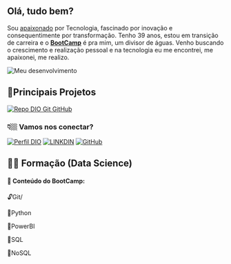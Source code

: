 
          
## **Olá, tudo bem?**                    

Sou [apaixonado](https://www.linkedin.com/in/devfabianomoraes)
 por Tecnologia, fascinado por inovação e consequentimente por transformação. Tenho 39 anos, estou em transição de carreira e o [**BootCamp**](https://web.dio.me/track/santander-bootcamp-2023-ciencia-de-dados-com-python) é pra mim, um divisor de águas. Venho buscando o crescimento e realização pessoal e na tecnologia eu me encontrei, me apaixonei, me realizo.




![Meu desenvolvimento](https://github-readme-stats.vercel.app/api?username=Fab-Moraes&theme=shadow_blue_icons=true_title=&hide=stars)

## 📃Principais Projetos 
[![Repo DIO Git GitHub](https://github-readme-stats.vercel.app/api/pin/?username=elidianaandrade&repo=dio-lab-open-source&bg_&border_color=30A3DC&show_icons=true&icon_color=30A3DC&title_color=blue&text_color=000)](https://github.com/elidianaandrade/dio-lab-open-source)

### 👇🏼 Vamos nos conectar?
[![Perfil DIO](https://img.shields.io/badge/DIO/PERFIL-darkblue)](https://www.dio.me/users/progr_fabianomoraes)    [![LINKDIN](https://img.shields.io/badge/Linkdin-blue)](https://www.linkedin.com/in/devfabianomoraes/)    [![GitHub](https://img.shields.io/badge/GitHub-black)](https://github.com/Fab-Moraes)



## 👨‍💻 Formação (Data Science)
#### 🛫 Conteúdo do BootCamp:
🔓Git/

🔐Python

🔐PowerBI

🔐SQL

🔐NoSQL
